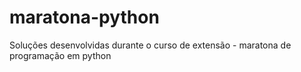 # maratona-python
Soluções desenvolvidas durante o curso de extensão - maratona de programação em python
